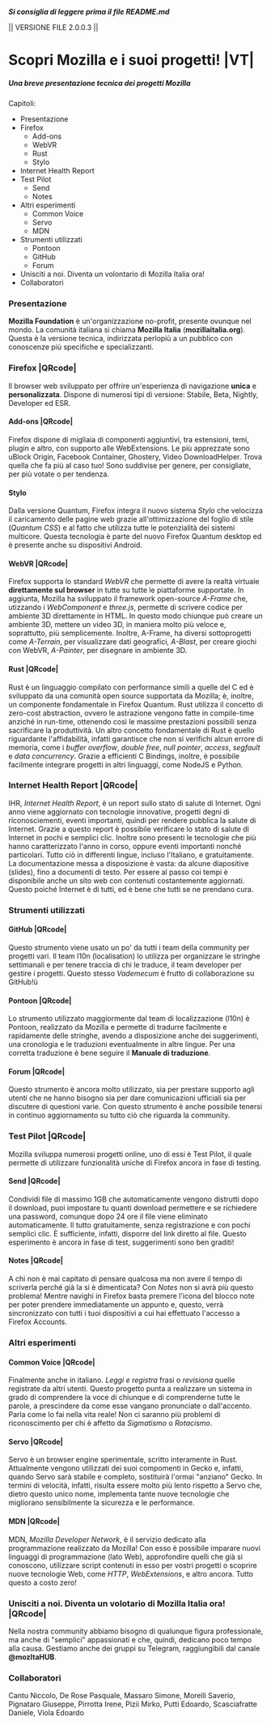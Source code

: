 **_Si consiglia di leggere prima il file README.md_**

|| VERSIONE FILE 2.0.0.3 ||

# Scopri Mozilla e i suoi progetti!  |VT|

##### Una breve presentazione tecnica dei progetti Mozilla

Capitoli:
* Presentazione
* Firefox
    * Add-ons
    * WebVR
    * Rust
    * Stylo
* Internet Health Report
* Test Pilot
    * Send
    * Notes
* Altri esperimenti
    * Common Voice
    * Servo
    * MDN
* Strumenti utilizzati
    * Pontoon
    * GitHub
    * Forum
* Unisciti a noi. Diventa un volontario di Mozilla Italia ora!
* Collaboratori

### Presentazione
**Mozilla Foundation** è un'organizzazione no-profit, presente ovunque nel mondo. La comunità italiana si chiama **Mozilla Italia** (**mozillaitalia.org**).
Questa è la versione tecnica, indirizzata perlopiù a un pubblico con conoscenze più specifiche e specializzanti.

### Firefox |QRcode|
Il browser web sviluppato per offrire un'esperienza di navigazione **unica** e **personalizzata**.
Dispone di numerosi tipi di versione: Stabile, Beta, Nightly, Developer ed ESR.

#### Add-ons |QRcode|
Firefox dispone di migliaia di componenti aggiuntivi, tra estensioni, temi, plugin e altro, con supporto alle WebExtensions.
Le più apprezzate sono uBlock Origin, Facebook Container, Ghostery, Video DownloadHelper.
Trova quella che fa più al caso tuo!
Sono suddivise per genere, per consigliate, per più votate o per tendenza.

#### Stylo
Dalla versione Quantum, Firefox integra il nuovo sistema _Stylo_ che velocizza il caricamento delle pagine web grazie all'ottimizzazione del foglio di stile (_Quantum CSS_) e al fatto che utilizza tutte le potenzialità dei sistemi multicore.
Questa tecnologia è parte del nuovo Firefox Quantum desktop ed è presente anche su dispositivi Android.

#### WebVR |QRcode|
Firefox supporta lo standard _WebVR_ che permette di avere la realtà virtuale **direttamente sul browser** in tutte su tutte le piattaforme supportate.
In aggiunta, Mozilla ha sviluppato il framework open-source _A-Frame_ che, utizzando i _WebComponent_ e _three.js_, permette di scrivere codice per ambiente 3D direttamente in HTML.
In questo modo chiunque può creare un ambiente 3D, mettere un video 3D, in maniera molto più veloce e, soprattutto, più semplicemente.
Inoltre, A-Frame, ha diversi sottoprogetti come _A-Terrain_, per visualizzare dati geografici, _A-Blast_, per creare giochi con WebVR, _A-Painter_, per disegnare in ambiente 3D.

#### Rust |QRcode|
Rust è un linguaggio compilato con performance simili a quelle del C ed è sviluppato da una comunità open source supportata da Mozilla; è, inoltre, un componente fondamentale in Firefox Quantum.
Rust utilizza il concetto di zero-cost abstraction, ovvero le astrazione vengono fatte in compile-time anziché in run-time, ottenendo così le massime prestazioni possibili senza sacrificare la produttività.
Un altro concetto fondamentale di Rust è quello riguardante l'affidabilità, infatti garantisce che non si verifichi alcun errore di memoria, come i _buffer overflow_, _double free_, _null pointer_, _access_, _segfault_ e _data concurrency_.
Grazie a efficienti C Bindings, inoltre, è possibile facilmente integrare progetti in altri linguaggi, come NodeJS e Python.

### Internet Health Report |QRcode|
IHR, _Internet Health Report_, è un report sullo stato di salute di Internet. Ogni anno viene aggiornato con tecnologie innovative, progetti degni di riconosciementi, eventi importanti, quindi per rendere pubblica la salute di Internet.
Grazie a questo report è possibile verificare lo stato di salute di Internet in pochi e semplici clic. Inoltre sono presenti le tecnologie che più hanno caratterizzato l'anno in corso, oppure eventi importanti nonché particolari.
Tutto ciò in differenti lingue, incluso l'Italiano, e gratuitamente.
La documentazione messa a disposizione è vasta: da alcune diapositive (slides), fino a documenti di testo. Per essere al passo coi tempi è disponibile anche un sito web con contenuti costantemente aggiornati.
Questo poiché Internet è di tutti, ed è bene che tutti se ne prendano cura.

### Strumenti utilizzati

#### GitHub |QRcode|
Questo strumento viene usato un po' da tutti i team della community per progetti vari. Il team l10n (localisation) lo utilizza per organizzare le stringhe settimanali e per tenere traccia di chi le traduce, il team developer per gestire i progetti. Questo stesso _Vademecum_ è frutto di collaborazione su GitHub!ù

#### Pontoon |QRcode|
Lo strumento utilizzato maggiormente dal team di localizzazione (l10n) è Pontoon, realizzato da Mozilla e permette di tradurre facilmente e rapidamente delle stringhe, avendo a disposizione anche dei suggerimenti, una cronologia e le traduzioni eventualmente in altre lingue.
Per una corretta traduzione è bene seguire il **Manuale di traduzione**.

#### Forum |QRcode|
Questo strumento è ancora molto utilizzato, sia per prestare supporto agli utenti che ne hanno bisogno sia per dare comunicazioni ufficiali sia per discutere di questioni varie.
Con questo strumento è anche possibile tenersi in continuo aggiornamento su tutto ciò che riguarda la community.

### Test Pilot |QRcode|
Mozilla sviluppa numerosi progetti online, uno di essi è Test Pilot, il quale permette di utilizzare funzionalità uniche di Firefox ancora in fase di testing.

#### Send |QRcode|
Condividi file di massimo 1GB che automaticamente vengono distrutti dopo il download, puoi impostare tu quanti download permettere e se richiedere una password, comunque dopo 24 ore il file viene eliminato automaticamente.
Il tutto gratuitamente, senza registrazione e con pochi semplici clic. È sufficiente, infatti, disporre del link diretto al file.
Questo esperimento è ancora in fase di test, suggerimenti sono ben graditi!

#### Notes |QRcode|
A chi non è mai capitato di pensare qualcosa ma non avere il tempo di scriverla perché già la si è dimenticata?
Con _Notes_ non si avrà più questo problema! Mentre navighi in Firefox basta premere l'icona del blocco note per poter prendere immediatamente un appunto e, questo, verrà sincronizzato con tutti i tuoi dispositivi a cui hai effettuato l'accesso a Firefox Accounts.

### Altri esperimenti

#### Common Voice |QRcode|
Finalmente anche in italiano. _Leggi e registra_ frasi o _revisiona_ quelle registrate da altri utenti. Questo progetto punta a realizzare un sistema in grado di comprendere la voce di chiunque e di comprenderne tutte le parole, a prescindere da come esse vangano pronunciate o dall'accento. Parla come lo fai nella vita reale!
Non ci saranno più problemi di riconoscimento per chi è affetto da _Sigmatismo_ o _Rotacismo_.

#### Servo |QRcode|
Servo è un browser engine sperimentale, scritto interamente in Rust.
Attualmente vengono utilizzati dei suoi compomenti in Gecko e, infatti, quando Servo sarà stabile e completo, sostituirà l'ormai "anziano" Gecko. In termini di velocità, infatti, risulta essere molto più lento rispetto a Servo che, dietro questo unico nome, implementa tante nuove tecnologie che migliorano sensibilmente la sicurezza e le performance.

#### MDN |QRcode|
MDN, _Mozilla Developer Network_, è il servizio dedicato alla programmazione realizzato da Mozilla! Con esso è possibile imparare nuovi linguaggi di programmazione (lato Web), approfondire quelli che già si conoscono, utilizzare script contenuti in esso per vostri progetti o scoprire nuove tecnologie Web, come _HTTP_, _WebExtensions_, e altro ancora.
Tutto questo a costo zero!

### Unisciti a noi. Diventa un volotario di Mozilla Italia ora! |QRcode|
Nella nostra community abbiamo bisogno di qualunque figura professionale, ma anche di "semplici" appassionati e che, quindi, dedicano poco tempo alla causa.
Gestiamo anche dei gruppi su Telegram, raggiungibili dal canale **@mozItaHUB**.

### Collaboratori

Cantu Niccolo, De Rose Pasquale, Massaro Simone, Morelli Saverio, Pignataro Giuseppe, Pirrotta Irene, Pizii Mirko, Putti Edoardo, Scasciafratte Daniele, Viola Edoardo
